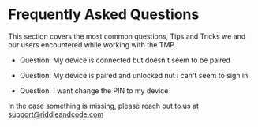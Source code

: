 # Frequently Asked Questions 

This section covers the most common questions, Tips and Tricks we and our users encountered while working with the TMP. 


* Question: My device is connected but doesn't seem to be paired

* Question: My device is paired and unlocked nut i can't seem to sign in. 

* Question: I want change the PIN to my device


In the case something is missing, please reach out to us at support@riddleandcode.com